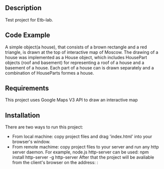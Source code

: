 ## Description

Test project for Etb-lab.

## Code Example

A simple object(a house), that consists of a brown rectangle and a red triangle, is drawn at the top of interactive map of Moscow. The drawing of a house was implemented as a House object, which includes HousePart objects (roof and basement) for representing a roof of a house and a basement of a house. Each part of a house can is drawn separately and a combination of HouseParts formes a house.   

## Requirements

This project uses Google Maps V3 API to draw an interactive map

## Installation

There are two ways to run this project:
* From local machine: copy project files and drag 'index.html' into your browser's window.
* From remote machime: copy project files to your server and run any http server daemon. For example, node.js http-server can be used:
    npm install http-server -g
    http-server
After that the project will be avaliable from the client's browser on the address: <ip-of-the-server>:<port-of-the-server>
